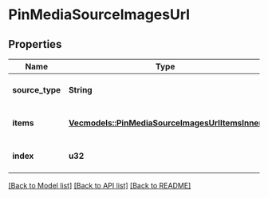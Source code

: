 # PinMediaSourceImagesUrl

## Properties
Name | Type | Description | Notes
------------ | ------------- | ------------- | -------------
**source_type** | **String** |  | [optional] [default to None]
**items** | [**Vec<models::PinMediaSourceImagesUrlItemsInner>**](PinMediaSourceImagesURL_items_inner.md) | Array with image objects. | 
**index** | **u32** |  | [optional] [default to None]

[[Back to Model list]](../README.md#documentation-for-models) [[Back to API list]](../README.md#documentation-for-api-endpoints) [[Back to README]](../README.md)



